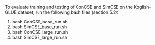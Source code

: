 To evaluate training and testing of ConCSE and SimCSE on the Koglish-GLUE dataset, run the following bash files (section 5.2):
1. bash ConCSE_base_run.sh
2. bash SimCSE_base_run.sh
3. bash ConCSE_large_run.sh
4. bash SimCSE_large_run.sh
